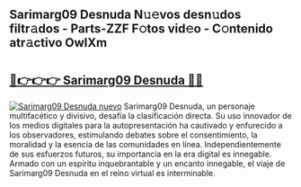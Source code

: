 ## Sarimarg09 Desnuda N𝚞𝚎vos desn𝚞dos filtr𝚊dos - Parts-ZZF F𝚘tos vid𝚎o - C𝚘ntenido atr𝚊ctivo OwIXm

# <h2><a href="http://mbbi5e.tromn.icu/?c=Sarimarg09+Desnuda">🔗👉👉👉 Sarimarg09 Desnuda 🔗🔗</a></h2>

[![Sarimarg09 Desnuda nuevo](https://i.imgur.com/pEAQMta.gif)](http://mbbi5e.tromn.icu/?c=Sarimarg09+Desnuda)
Sarimarg09 Desnuda, un personaje multifacético y divisivo, desafía la clasificación directa. Su uso innovador de los medios digitales para la autopresentación ha cautivado y enfurecido a los observadores, estimulando debates sobre el consentimiento, la moralidad y la esencia de las comunidades en línea. Independientemente de sus esfuerzos futuros, su importancia en la era digital es innegable. Armado con un espíritu inquebrantable y un encanto innegable, el viaje de Sarimarg09 Desnuda en el reino virtual es interminable.
